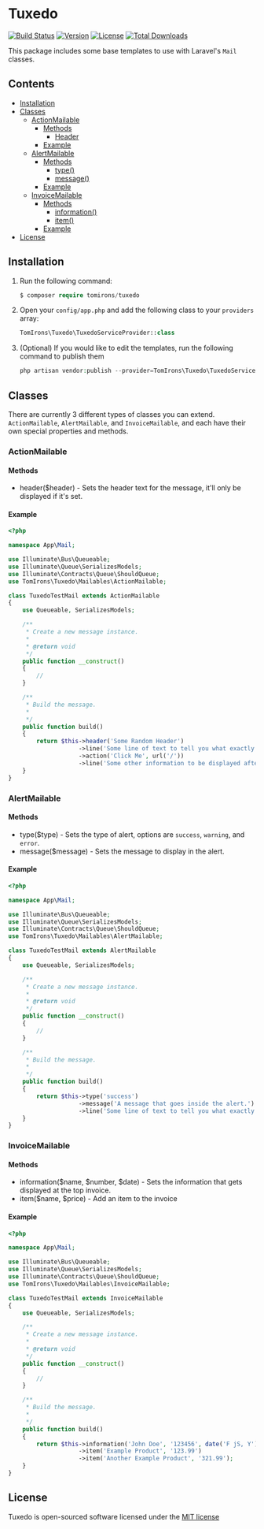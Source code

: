 # Tuxedo
[![Build Status](https://travis-ci.org/tomirons/tuxedo.svg)](https://travis-ci.org/tomirons/tuxedo)
[![Version](https://img.shields.io/packagist/v/tomirons/tuxedo.svg)](https://packagist.org/packages/tomirons/tuxedo)
[![License](https://poser.pugx.org/tomirons/tuxedo/license.svg)](https://packagist.org/packages/tomirons/tuxedo)
[![Total Downloads](https://img.shields.io/packagist/dt/tomirons/tuxedo.svg)](https://packagist.org/packages/tomirons/tuxedo)

This package includes some base templates to use with Laravel's `Mail` classes.

## Contents

- [Installation](#installation)
- [Classes](#classes)
    - [ActionMailable](#actionmailable)
        - [Methods](#methods)
            - [Header](#header)
        - [Example](#example)
    - [AlertMailable](#alertmailable)
        - [Methods](#methods)
            - [type()](#type)
            - [message()](#message)
        - [Example](#example)
    - [InvoiceMailable](#invoicemailable)
        - [Methods](#methods)
            - [information()](#information)
            - [item()](#item)
        - [Example](#example)
- [License](#license)

## Installation
1) Run the following command:
    ````php
    $ composer require tomirons/tuxedo
    `````
    
2) Open your `config/app.php` and add the following class to your `providers` array:
    ````php
    TomIrons\Tuxedo\TuxedoServiceProvider::class
    ````
    
3) (Optional) If you would like to edit the templates, run the following command to publish them
    ````php
    php artisan vendor:publish --provider=TomIrons\Tuxedo\TuxedoServiceProvider
    ````
    
## Classes
There are currently 3 different types of classes you can extend. `ActionMailable`, `AlertMailable`, and `InvoiceMailable`, and each have their own special properties and methods.
  
### ActionMailable

#### Methods
- header($header) - Sets the header text for the message, it'll only be displayed if it's set.
  
#### Example
````php
<?php

namespace App\Mail;

use Illuminate\Bus\Queueable;
use Illuminate\Queue\SerializesModels;
use Illuminate\Contracts\Queue\ShouldQueue;
use TomIrons\Tuxedo\Mailables\ActionMailable;

class TuxedoTestMail extends ActionMailable
{
    use Queueable, SerializesModels;

    /**
     * Create a new message instance.
     *
     * @return void
     */
    public function __construct()
    {
        //
    }

    /**
     * Build the message.
     *
     */
    public function build()
    {
        return $this->header('Some Random Header')
                    ->line('Some line of text to tell you what exactly is going on.')
                    ->action('Click Me', url('/'))
                    ->line('Some other information to be displayed after the button.');
    }
}
````

### AlertMailable

#### Methods
- type($type) - Sets the type of alert, options are `success`, `warning`, and `error`.
- message($message) - Sets the message to display in the alert.

#### Example
````php
<?php

namespace App\Mail;

use Illuminate\Bus\Queueable;
use Illuminate\Queue\SerializesModels;
use Illuminate\Contracts\Queue\ShouldQueue;
use TomIrons\Tuxedo\Mailables\AlertMailable;

class TuxedoTestMail extends AlertMailable
{
    use Queueable, SerializesModels;

    /**
     * Create a new message instance.
     *
     * @return void
     */
    public function __construct()
    {
        //
    }

    /**
     * Build the message.
     *
     */
    public function build()
    {
        return $this->type('success')
                    ->message('A message that goes inside the alert.')
                    ->line('Some line of text to tell you what exactly is going on.');
    }
}
````

### InvoiceMailable

#### Methods
- information($name, $number, $date) - Sets the information that gets displayed at the top invoice.
- item($name, $price) - Add an item to the invoice

#### Example
````php
<?php

namespace App\Mail;

use Illuminate\Bus\Queueable;
use Illuminate\Queue\SerializesModels;
use Illuminate\Contracts\Queue\ShouldQueue;
use TomIrons\Tuxedo\Mailables\InvoiceMailable;

class TuxedoTestMail extends InvoiceMailable 
{
    use Queueable, SerializesModels;

    /**
     * Create a new message instance.
     *
     * @return void
     */
    public function __construct()
    {
        //
    }

    /**
     * Build the message.
     *
     */
    public function build()
    {
        return $this->information('John Doe', '123456', date('F jS, Y'))
                    ->item('Example Product', '123.99')
                    ->item('Another Example Product', '321.99');
    }
}
````

## License
Tuxedo is open-sourced software licensed under the [MIT license](http://opensource.org/licenses/MIT)